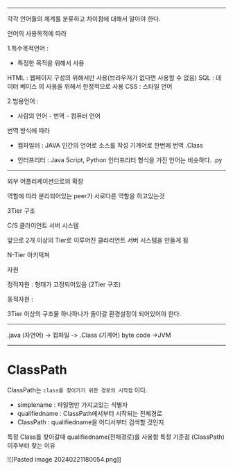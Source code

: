 <hr>

각각 언어들의 체계를 분류하고 차이점에 대해서 알아야 한다.

언어의 사용목적에 따라

1.특수목적언어 : 
- 특정한 목적을 위해서 사용

 HTML : 웹페이지 구성의 위해서만 사용(브라우저가 없다면 사용할 수 없음)
SQL : 데이터 베이스 의 사용을 위해서 한정적으로 사용
CSS : 스타일 언어 


2.범용언어 : 
- 사람의 언어 - 번역 - 컴퓨터 언어

번역 방식에 따라 
- 컴파일러 : JAVA
	인간의 언어로 소스를 작성
	기계어로 한번에 번역 .Class

- 인터프리터 :  Java Script, Python
	인터프리터 형식을 가진 언어는 비슷하다.
	.py



<hr>

외부 어플리케이션으로의 확장

역할에 따라 분리되어있는 peer가 서로다른 역할을 하고있는것

3Tier 구조

C/S 클라이언트 서버 시스템

앞으로
2개 이상의 Tier로 이루어진 클라리언트 서버 시스템을 만들게 됨

N-Tier 아키텍쳐

자원

정적자원 : 형태가 고정되어있음 (2Tier 구조)

동적자원 : 

3Tier 이상의 구조물 하나하나가 돌아갈 환경설정이 되어있어야 한다.

<hr>



.java (자연어) -> 컴파일 -> .Class (기계어) byte code ->JVM 

<hr>

# ClassPath

ClassPath는 `class를 찾아가기 위한 경로의 시작점` 이다.

- simplename : 파일명만 가지고있는 식별자
- qualifiedname : ClassPath에서부터 시작되는 전체경로
- ClassPath : qualifiedname을 어디서부터 검색할 것인지

특정 Class를 찾아갈때 qualifiedname(전체경로)를 사용함
특정 기준점 (ClassPath) 이후부터 찾는 이유


![[Pasted image 20240221180054.png]]


















